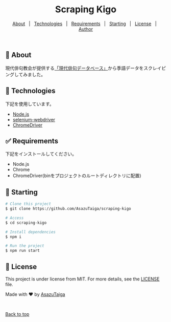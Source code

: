 <div align="center" id="top"> 
</div>

<h1 align="center">Scraping Kigo</h1>

<p align="center">
  <!-- <img alt="Github top language" src="https://img.shields.io/github/languages/top/AsazuTaiga/scraping-kigo?color=56BEB8"> -->

  <!-- <img alt="Github language count" src="https://img.shields.io/github/languages/count/AsazuTaiga/scraping-kigo?color=56BEB8"> -->

  <!-- <img alt="Repository size" src="https://img.shields.io/github/repo-size/AsazuTaiga/scraping-kigo?color=56BEB8"> -->

  <!-- <img alt="License" src="https://img.shields.io/github/license/AsazuTaiga/scraping-kigo?color=56BEB8"> -->

  <!-- <img alt="Github issues" src="https://img.shields.io/github/issues/AsazuTaiga/scraping-kigo?color=56BEB8" /> -->

  <!-- <img alt="Github forks" src="https://img.shields.io/github/forks/AsazuTaiga/scraping-kigo?color=56BEB8" /> -->

  <!-- <img alt="Github stars" src="https://img.shields.io/github/stars/AsazuTaiga/scraping-kigo?color=56BEB8" /> -->
</p>

<!-- Status -->

<!-- <h4 align="center"> 
	🚧  Scraping Kigo 🚀 Under construction...  🚧
</h4> 

<hr> -->

<p align="center">
  <a href="#dart-about">About</a> &#xa0; | &#xa0; 
  <a href="#rocket-technologies">Technologies</a> &#xa0; | &#xa0;
  <a href="#white_check_mark-requirements">Requirements</a> &#xa0; | &#xa0;
  <a href="#checkered_flag-starting">Starting</a> &#xa0; | &#xa0;
  <a href="#memo-license">License</a> &#xa0; | &#xa0;
  <a href="https://github.com/AsazuTaiga" target="_blank">Author</a>
</p>

<br>

## :dart: About ##

現代俳句教会が提供する[「現代俳句データベース」](http://www.haiku-data.jp/index.php)から季語データをスクレイピングしてみました。

## :rocket: Technologies ##

下記を使用しています。
- [Node.js](https://nodejs.org/en/)
- [selenium-webdriver](https://www.npmjs.com/package/selenium-webdriver)
- [ChromeDriver](https://chromedriver.chromium.org/)

## :white_check_mark: Requirements ##

下記をインストールしてください。
- Node.js
- Chrome
- ChromeDriver(binをプロジェクトのルートディレクトリに配置)

## :checkered_flag: Starting ##

```bash
# Clone this project
$ git clone https://github.com/AsazuTaiga/scraping-kigo

# Access
$ cd scraping-kigo

# Install dependencies
$ npm i

# Run the project
$ npm run start
```

## :memo: License ##

This project is under license from MIT. For more details, see the [LICENSE](LICENSE) file.


Made with :heart: by <a href="https://github.com/AsazuTaiga" target="_blank">AsazuTaiga</a>

&#xa0;

<a href="#top">Back to top</a>
